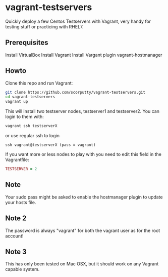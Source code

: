 # vagrant-testservers
Quickly deploy a few Centos Testservers with Vagrant, very handy for testing stuff or practicing with RHEL7.
## Prerequisites
Install VirtualBox
Install Vagrant
Install Vargant plugin vagrant-hostmanager
## Howto
Clone this repo and run Vagrant:
```sh
git clone https://github.com/scorputty/vagrant-testservers.git
cd vagrant-testservers
vagrant up
```
This will install two testserver nodes, testserver1 and testserver2. You can login to them with:
```sh
vagrant ssh testserverX
```
or use regular ssh to login
```
ssh vagrant@testserverX (pass = vagrant)
```
If you want more or less nodes to play with you need to edit this field in the Vagrantfile:
```ruby
TESTSERVER = 2
```
## Note
Your sudo pass might be asked to enable the hostmanager plugin to update your hosts file.
## Note 2
The password is always "vagrant" for both the vagrant user as for the root account!
## Note 3
This has only been tested on Mac OSX, but it should work on any Vagrant capable system.
